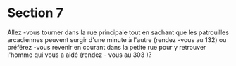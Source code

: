 # Section 7

Allez -vous tourner dans la rue principale tout en sachant que les
patrouilles arcadiennes peuvent surgir d'une minute à l'autre
(rendez -vous au 132) ou préférez -vous revenir en courant dans
la petite rue pour y retrouver l'homme qui vous a aidé (rendez -
vous au 303 )?